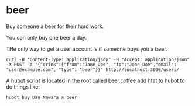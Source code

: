 beer
====

Buy someone a beer for their hard work.

You can only buy one beer a day.

THe only way to get a user account is if someone buys you a beer.

    curl -H "Content-Type: application/json" -H "Accept: application/json"  -X POST -d '{"drink":{"from":"Jane Doe", "to":"John Doe","email": "user@example.com", "type": "beer"}}' http://localhost:3000/users/

A hubot script is located in the root called beer.coffee add htat to
hubot to do things like:

    hubot buy Dan Nawara a beer
